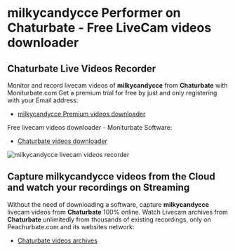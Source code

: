 # milkycandycce Performer on Chaturbate - Free LiveCam videos downloader

## Chaturbate Live Videos Recorder

Monitor and record livecam videos of **milkycandycce** from **Chaturbate** with Moniturbate.com
Get a premium trial for free by just and only registering with your Email address:
* [milkycandycce Premium videos downloader](https://moniturbate.com/request-demo-licence-key.html)

Free livecam videos downloader - Moniturbate Software:
* [Chaturbate videos downloader](https://moniturbate.com/moniturbate-download-software.html)

![milkycandycce livecam videos recorder](https://peachurnet.com/templates/moniturbate-software.png)


## Capture milkycandycce videos from the Cloud and watch your recordings on Streaming

Without the need of downloading a software, capture **milkycandycce** livecam videos from **Chaturbate** 100% online.
Watch Livecam archives from **Chaturbate** unlimitedly from thousands of existing recordings, only on Peachurbate.com and its websites network:
* [Chaturbate videos archives](https://peachurnet.com/)